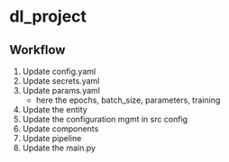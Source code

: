 # dl_project

## Workflow

1. Update config.yaml
2. Update secrets.yaml
3. Update params.yaml
    - here the epochs, batch_size, parameters, training
4. Update the entity
5. Update the configuration mgmt in src config
6. Update components
7. Update pipeline
8. Update the main.py
